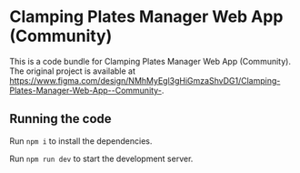 
  # Clamping Plates Manager Web App (Community)

  This is a code bundle for Clamping Plates Manager Web App (Community). The original project is available at https://www.figma.com/design/NMhMyEgl3gHiGmzaShvDG1/Clamping-Plates-Manager-Web-App--Community-.

  ## Running the code

  Run `npm i` to install the dependencies.

  Run `npm run dev` to start the development server.
  